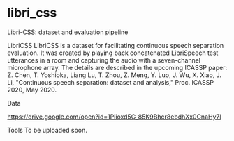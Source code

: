 # libri_css
Libri-CSS: dataset and evaluation pipeline


LibriCSS
LibriCSS is a dataset for facilitating continuous speech separation evaluation. It was created by playing back concatenated LibriSpeech test utterances in a room and capturing the audio with a seven-channel microphone array. The details are described in the upcoming ICASSP paper: 
Z. Chen, T. Yoshioka, Liang Lu, T. Zhou, Z. Meng, Y. Luo, J. Wu, X. Xiao, J. Li, "Continuous speech separation: dataset and analysis," Proc. ICASSP 2020, May 2020. 

Data

https://drive.google.com/open?id=1Piioxd5G_85K9Bhcr8ebdhXx0CnaHy7l


Tools
To be uploaded soon. 

